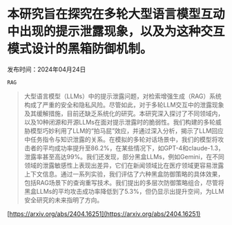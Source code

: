 # 本研究旨在探究在多轮大型语言模型互动中出现的提示泄露现象，以及为这种交互模式设计的黑箱防御机制。
发布时间：2024年04月24日

`RAG`
> 大型语言模型（LLMs）中的提示泄露问题，对检索增强生成（RAG）系统构成了严重的安全和隐私风险。尽管如此，对于多轮LLM交互中的泄露现象及其缓解措施，目前还缺乏系统化的研究。本研究深入探讨了不同领域内，以及10种闭源和开源LLMs在面对提示泄露时的脆弱性。我们构建的多轮威胁模型巧妙利用了LLM的“拍马屁”效应，并通过深入分析，揭示了LLM回应中任务指令与知识泄露的关系。在模拟的多轮对话场景中，我们的模型将攻击者的平均成功率提升至86.2%，在某些情况下，如GPT-4和claude-1.3，泄露率甚至高达99%。我们还发现，部分黑盒LLMs，例如Gemini，在不同领域的泄露敏感性上表现出差异，它们在新闻领域比在医疗领域更容易泄露上下文信息。通过一系列实验，我们评估了六种黑盒防御策略的具体效果，包括RAG场景下的查询重写技术。我们提出的多层次防御策略组合，尽管将黑盒LLMs的平均攻击成功率降低到了5.3%，但仍显示出提升空间，为LLM安全研究的未来指明了方向。



[https://arxiv.org/abs/2404.16251](https://arxiv.org/abs/2404.16251)